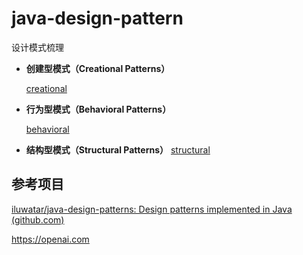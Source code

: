 # java-design-pattern
设计模式梳理

- **创建型模式（Creational Patterns）**

  [creational](./creational)

- **行为型模式（Behavioral Patterns）**

  [behavioral](./behavioral)

- **结构型模式（Structural Patterns）**
  [structural](./structural)
  

## 参考项目

[iluwatar/java-design-patterns: Design patterns implemented in Java (github.com)](https://github.com/iluwatar/java-design-patterns)

https://openai.com
